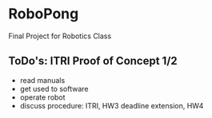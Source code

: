 # RoboPong
Final Project for Robotics Class

## ToDo's: ITRI Proof of Concept 1/2
* read manuals
* get used to software
* operate robot
* discuss procedure: ITRI, HW3 deadline extension, HW4




